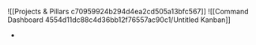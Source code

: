 ![[Projects & Pillars c70959924b294d4ea2cd505a13bfc567]]
![[Command Dashboard 4554d11dc88c4d36bb12f76557ac90c1/Untitled Kanban]]

- 